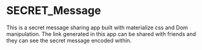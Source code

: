 # SECRET_Message
This is a secret message sharing app built with materialize css and Dom manipulation.
The link generated in this app can be shared with friends and they can see the secret message encoded within.

